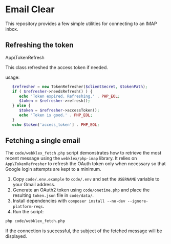 # Email Clear

This repository provides a few simple utilities for connecting to an IMAP inbox.

## Refreshing the token

App\TokenRefresh

This class refreshed the access token if needed.

usage:
```php
   $refresher = new TokenRefresher($clientSecret, $tokenPath);
   if ( $refresher->needsRefresh() ) {
      echo 'Token expired. Refreshing.' . PHP_EOL;
      $token = $refresher->refresh();
   } else {
      $token = $refresher->accessToken();
      echo 'Token is good.' . PHP_EOL;
   }
   echo $token['access_token'] . PHP_EOL;
```

## Fetching a single email

The `code/webklex_fetch.php` script demonstrates how to retrieve the most
recent message using the `webklex/php-imap` library. It relies on
`App\TokenRefresher` to refresh the OAuth token only when necessary so that
Google login attempts are kept to a minimum.

1. Copy `code/.env.example` to `code/.env` and set the `USERNAME` variable to
   your Gmail address.
2. Generate an OAuth2 token using `code/onetime.php` and place the resulting
   `token.json` file in `code/data/`.
3. Install dependencies with `composer install --no-dev --ignore-platform-reqs`.
4. Run the script:

```bash
php code/webklex_fetch.php
```

If the connection is successful, the subject of the fetched message will be
displayed.
